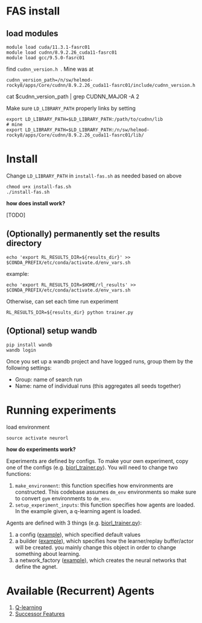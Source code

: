 # FAS install

## load modules
```
module load cuda/11.3.1-fasrc01
module load cudnn/8.9.2.26_cuda11-fasrc01
module load gcc/9.5.0-fasrc01
```


find `cudnn_version.h `. Mine was at 
```
cudnn_version_path=/n/sw/helmod-rocky8/apps/Core/cudnn/8.9.2.26_cuda11-fasrc01/include/cudnn_version.h
```
cat $cudnn_version_path | grep CUDNN_MAJOR -A 2

Make sure `LD_LIBRARY_PATH` properly links by setting
```
export LD_LIBRARY_PATH=$LD_LIBRARY_PATH:/path/to/cudnn/lib
# mine
export LD_LIBRARY_PATH=$LD_LIBRARY_PATH:/n/sw/helmod-rocky8/apps/Core/cudnn/8.9.2.26_cuda11-fasrc01/lib/
```

# Install
Change `LD_LIBRARY_PATH` in `install-fas.sh` as needed based on above
```
chmod u+x install-fas.sh
./install-fas.sh
```

**how does install work?**

[TODO]

## (Optionally) permanently set the results directory
```
echo 'export RL_RESULTS_DIR=${results_dir}' >> $CONDA_PREFIX/etc/conda/activate.d/env_vars.sh
```
example:
```
echo 'export RL_RESULTS_DIR=$HOME/rl_results' >> $CONDA_PREFIX/etc/conda/activate.d/env_vars.sh
```

Otherwise, can set each time run experiment
```
RL_RESULTS_DIR=${results_dir} python trainer.py
```

## (Optional) setup wandb
```
pip install wandb
wandb login
```
Once you set up a wandb project and have logged runs, group them by the following settings:
- Group: name of search run
- Name: name of individual runs (this aggregates all seeds together)

# Running experiments

load environment
```
source activate neurorl 
```

**how do experiments work?**

Experiments are defined by configs. To make your own experiment, copy one of the configs (e.g. [biorl_trainer.py](configs/biorl_trainer.py)). You will need to change two functions:
1. `make_environment`: this function specifies how environments are constructed. This codebase assumes `dm_env` environments so make sure to convert `gym` environments to `dm_env`.
2. `setup_experiment_inputs`: this function specifies how agents are loaded. In the example given, a q-learning agent is loaded.

Agents are defined with 3 things (e.g. [biorl_trainer.py](configs/biorl_trainer.py:124)):
1. a config ([example](td_agents/q_learning.py:27)), which specified default values
2. a builder ([example](td_agents/q_learning.py:30)), which specifies how the learner/replay buffer/actor will be created. you mainly change this object in order to change something about learning.
3. a network_factory ([example](td_agents/q_learning.py:11)), which creates the neural networks that define the agnet.




# Available (Recurrent) Agents

1. [Q-learning](td_agents/q_learning.py)
2. [Successor Features](td_agents/sf_agents.py)
<!-- 2. Object-oriented Successor Features -->